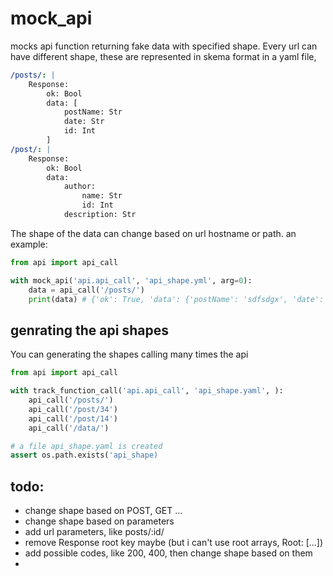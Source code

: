 # mock_api
mocks api function returning fake data with specified shape.
Every url can have different shape, these are represented in skema format in a yaml file,
```yaml
/posts/: |
    Response:
        ok: Bool
        data: [
            postName: Str
            date: Str
            id: Int
        ]
/post/: |
    Response:
        ok: Bool
        data:
            author:
                name: Str
                id: Int
            description: Str
```
The shape of the data can change based on url hostname or path.
an example:
```python
from api import api_call

with mock_api('api.api_call', 'api_shape.yml', arg=0):
    data = api_call('/posts/')
    print(data) # {'ok': True, 'data': {'postName': 'sdfsdgx', 'date': 'sdfg4'}}
```

## genrating the api shapes

You can generating the shapes calling many times the api
```python
from api import api_call

with track_function_call('api.api_call', 'api_shape.yaml', ):
    api_call('/posts/')
    api_call('/post/34')
    api_call('/post/14')
    api_call('/data/')

# a file api_shape.yaml is created
assert os.path.exists('api_shape)
```

## todo:
- change shape based on POST, GET ...
- change shape based on parameters
- add url parameters, like posts/:id/
- remove Response root key maybe (but i can't use root arrays, Root: [...])
- add possible codes, like 200, 400, then change shape based on them
- 
